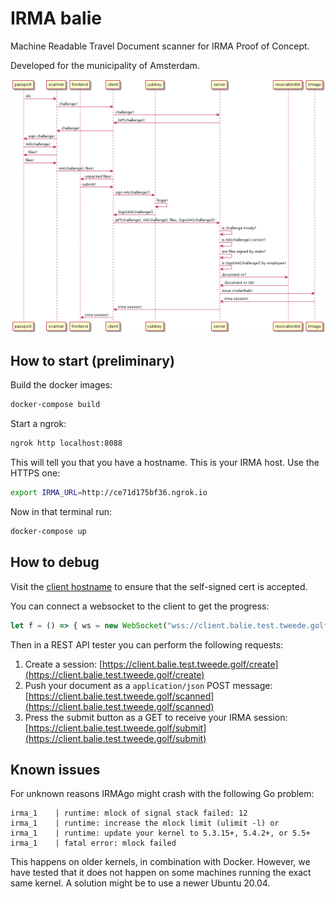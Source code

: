 # IRMA balie
Machine Readable Travel Document scanner for IRMA Proof of Concept.

Developed for the municipality of Amsterdam.

![Communication flow](doc/flow.png)

## How to start (preliminary)

Build the docker images:
```bash
docker-compose build
```

Start a ngrok:
```bash
ngrok http localhost:8088
```

This will tell you that you have a hostname. This is your IRMA host. Use the HTTPS one:
```bash
export IRMA_URL=http://ce71d175bf36.ngrok.io
```

Now in that terminal run:
```bash
docker-compose up
```

## How to debug

Visit the [client hostname](https://client.balie.test.tweede.golf/create) to ensure that the self-signed cert is accepted.

You can connect a websocket to the client to get the progress:
```javascript
let f = () => { ws = new WebSocket("wss://client.balie.test.tweede.golf/socket"); ws.onmessage = (msg) => console.log('msg', JSON.parse(msg.data)) }; f()
```

Then in a REST API tester you can perform the following requests:
1. Create a session: [https://client.balie.test.tweede.golf/create](https://client.balie.test.tweede.golf/create)
2. Push your document as a `application/json` POST message: [https://client.balie.test.tweede.golf/scanned](https://client.balie.test.tweede.golf/scanned)
3. Press the submit button as a GET to receive your IRMA session: [https://client.balie.test.tweede.golf/submit](https://client.balie.test.tweede.golf/submit)

## Known issues
For unknown reasons IRMAgo might crash with the following Go problem:
```
irma_1    | runtime: mlock of signal stack failed: 12
irma_1    | runtime: increase the mlock limit (ulimit -l) or
irma_1    | runtime: update your kernel to 5.3.15+, 5.4.2+, or 5.5+
irma_1    | fatal error: mlock failed
```

This happens on older kernels, in combination with Docker. However, we have tested that it does not happen on some machines running the exact same kernel.
A solution might be to use a newer Ubuntu 20.04.
